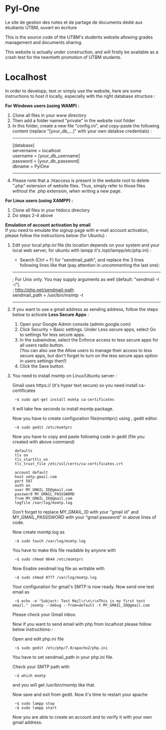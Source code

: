 # Pyl-One
Le site de gestion des notes et de partage de documents dédié aux étudiants UTBM, ouvert en écriture

This is the source code of the UTBM's students website allowing grades management and documents sharing.

This website is actually under construction, and will firstly be available as a crash test for the twentieth promotion of UTBM students.

# Localhost
In order to developp, test or simply use the website, here are some instructions to host it locally, especially with the right database structure :

**For Windows users (using WAMP) :**
1) Clone all files in your www directory
2) Then add a folder named "private" in the website root folder
3) In this folder, create a new file "config.ini", and copy-paste the following content (replace "[your_db_...]" with your own databse credentials) :
	*******************
	[database]</br>
	servername = localhost</br>
	username = [your_db_username]</br>
	password = [your_db_password]</br>
	dbname = PylOne
	*******************
4) Please note that a .htaccess is present in the website root to delete ".php" extension of website files. Thus, simply refer to those files without the .php extension, when writing a new page.

**For Linux users (using XAMPP) :**
1) Clone all files in your htdocs directory
2) Do steps 2-4 above

**Emulation of account activation by email**  
If you need to emulate the signup page with e-mail account activation, please follow the instructions below (for Ubuntu) :

1) Edit your local *php.ini* file (its location depends on your system and your local web server, for ubuntu with lampp it's /opt/lampp/etc/php.ini) :  
	* Search (Ctrl + F) for "sendmail_path", and replace the 3 lines following lines like that (pay attention in uncommenting the last one):
	*******************
	; For Unix only.  You may supply arguments as well (default: "sendmail -t -i").  
	; http://php.net/sendmail-path  
	sendmail_path = /usr/bin/msmtp -t
	*******************
	
2) If you want to use a gmail address as sending address, follow the steps below to activate **Less Secure Apps** :  
    1. Open your Google Admin console (admin.google.com)  
    2. Click Security > Basic settings.
    Under Less secure apps, select Go to settings for less secure apps.  
    3. In the subwindow, select the Enforce access to less secure apps for all users radio button.  
    (You can also use the Allow users to manage their access to less secure apps, but don't forget to turn on the less secure apps option in users settings then!)  
	4. Click the Save button.  

3) You need to install msmtp on Linux/Ubuntu server :  

	Gmail uses https:// (it's hyper text secure) so you need install ca-certificates

		~$ sudo apt-get install msmtp ca-certificates

	It will take few seconds to install msmtp package.

	Now you have to create configuration file(msmtprc) using , gedit editor.

		~$ sudo gedit /etc/msmtprc

	Now you have to copy and paste following code in gedit (file you created with above command)

		defaults
		tls on
		tls_starttls on
		tls_trust_file /etc/ssl/certs/ca-certificates.crt

		account default
		host smtp.gmail.com
		port 587
		auth on
		user MY_GMAIL_ID@gmail.com
		password MY_GMAIL_PASSSWORD
		from MY_GMAIL_ID@gmail.com
		logfile /var/log/msmtp.log

	Don't forget to replace MY_GMAIL_ID with your "gmail id" and MY_GMAIL_PASSSWORD with your "gmail password" in above lines of code.

	Now create msmtp.log as

		~$ sudo touch /var/log/msmtp.log

	You have to make this file readable by anyone with

		~$ sudo chmod 0644 /etc/msmtprc

	Now Enable sendmail log file as writable with

		~$ sudo chmod 0777 /var/log/msmtp.log

	Your configuration for gmail's SMTP is now ready. Now send one test email as

		~$ echo -e "Subject: Test Mail\r\n\r\nThis is my first test email." |msmtp --debug --from=default -t MY_GMAIL_ID@gmail.com

	Please check your Gmail inbox.

	Now if you want to send email with php from localhost please follow below instructions:-

	Open and edit php.ini file

		~$ sudo gedit /etc/php/7.0/apache2/php.ini

	You have to set sendmail_path in your php.ini file.

	Check your SMTP path with

		~$ which msmtp 

	and you will get /usr/bin/msmtp like that.

	Now save and exit from gedit. Now it's time to restart your apache

		~$ sudo lampp stop
		~$ sudo lampp start

	Now you are able to create an account and to verify it with your own gmail address.
